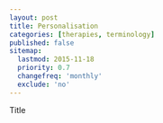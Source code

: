 ```yaml
---
layout: post
title: Personalisation
categories: [therapies, terminology]
published: false
sitemap:
  lastmod: 2015-11-18
  priority: 0.7
  changefreq: 'monthly'
  exclude: 'no'
---
```


Title 
